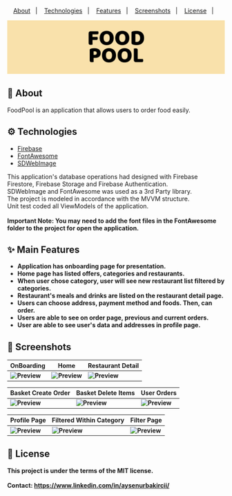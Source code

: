 <p align="center">
  <a href="#calling-about">About</a>&nbsp;&nbsp;&nbsp;|&nbsp;&nbsp;&nbsp;
  <a href="#gear-technologies">Technologies</a>&nbsp;&nbsp;&nbsp;|&nbsp;&nbsp;&nbsp;
  <a href="#sparkles-main-features">Features</a>&nbsp;&nbsp;&nbsp;|&nbsp;&nbsp;&nbsp;
  <a href="#camera_flash-screenshots">Screenshots</a>&nbsp;&nbsp;&nbsp;|&nbsp;&nbsp;&nbsp;
  <a href="#memo-license">License</a>&nbsp;&nbsp;&nbsp;|&nbsp;&nbsp;&nbsp
</p>

<div align="center">
  <img src="./titleImage.png" alt="title" />
</div>

## :calling: About
FoodPool is an application that allows users to order food easily.

## :gear: Technologies

- [Firebase](https://github.com/firebase/firebase-ios-sdk)
- [FontAwesome](https://github.com/thii/FontAwesome.swift)
- [SDWebImage](https://github.com/SDWebImage/SDWebImage)

This application's database operations had designed with Firebase Firestore, Firebase Storage and Firebase Authentication.<br/>
SDWebImage and FontAwesome was used as a 3rd Party library.<br/>
The project is modeled in accordance with the MVVM structure.<br/>
Unit test coded all ViewModels of the application.<br/>
<br/>
<b>Important Note: <b/> You may need to add the font files in the FontAwesome folder to the project for open the application.

## :sparkles: Main Features

- Application has onboarding page for presentation.
- Home page has listed offers, categories and restaurants.
- When user chose category, user will see new restaurant list filtered by categories.
- Restaurant's meals and drinks are listed on the restaurant detail page.
- Users can choose address, payment method and foods. Then, can order.
- Users are able to see on order page, previous and current orders.
- User are able to see user's data and addresses in profile page.

## :camera_flash: Screenshots

| OnBoarding | Home | Restaurant Detail | 
| --- | --- | --- | 
| ![Preview](https://media.giphy.com/media/jZ48i8PHfAHXEn83U3/giphy.gif) | ![Preview](https://media.giphy.com/media/MNAeb7c79b8j3Mscg9/giphy.gif) | ![Preview](https://media.giphy.com/media/aRrMu7CUFnXCqmG7lC/giphy.gif) |

| Basket Create Order | Basket Delete Items | User Orders | 
| --- | --- | --- | 
| ![Preview](https://media.giphy.com/media/R8ylbFshDu1vjpdW0Y/giphy.gif) | ![Preview](https://media.giphy.com/media/RyBX1ZFDAzlXdy4aAE/giphy.gif) | ![Preview](https://media.giphy.com/media/9LVjcisdYdvZ9bD4Ce/giphy.gif) |

| Profile Page | Filtered Within Category | Filter Page | 
| --- | --- | --- | 
| ![Preview](https://media.giphy.com/media/SkEjAdTfhm0s7Bqaht/giphy.gif) | ![Preview](https://media.giphy.com/media/lWFf8fINVYGstu1UQs/giphy.gif) | ![Preview](https://media.giphy.com/media/btlAhcNW0UciSVRpy4/giphy.gif) |

## :memo: License 
This project is under the terms of the MIT license.
<br/>
<br/>
Contact: https://www.linkedin.com/in/aysenurbakircii/
